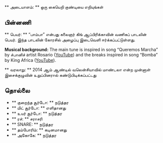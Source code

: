 ** அடையாளம்: ** ஒரு கையெறி குண்டியை எறியுங்கள்

## பின்னணி

** பெயர்: ** “பாம்பா” என்பது கலைஞர் கிங் ஆப்பிரிக்காவின் வணிகப் பாடலின் பெயர்.
இந்த பாடலின் கோரசில் அழைப்பு இடைவெளி ஈர்க்கப்பட்டுள்ளது.

**Musical background:** The main tune is inspired in song “Queremos Marcha” by
ச்பானிச் artist Rosario ([YouTube](https://www.youtube.com/watch?v=aC6XTOwNBO8))
and the breaks inspired in song “Bomba” by King Africa
([YouTube](https://www.youtube.com/watch?v=QlPS16NeBO0)).

** வரலாறு: ** 2014 ஆம் ஆண்டில் வலென்சியாவில் மாண்டலா என்ற முன்னாள் இசைக்குழுவின்
உறுப்பினரால் கண்டுபிடிக்கப்பட்டது

## தொல்லை

* ** குறைந்த சூர்டோ: ** நடுத்தர
* ** மிட் சூர்டோ: ** எளிதானது
* ** உயர் சூர்டோ: ** நடுத்தர
* ** ரச்: ** சராசரி
* ** SNARE: ** நடுத்தர
* ** தம்போரிம்: ** கடினமானது
* ** அகோகே: ** நடுத்தர

